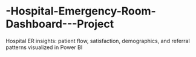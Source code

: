 # -Hospital-Emergency-Room-Dashboard---Project
Hospital ER insights: patient flow, satisfaction, demographics, and referral patterns visualized in Power BI

